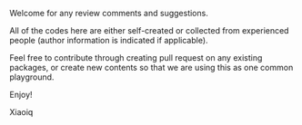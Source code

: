 Welcome for any review comments and suggestions.

All of the codes here are either self-created or collected from experienced people (author information is indicated if applicable).

Feel free to contribute through creating pull request on any existing packages, or create new contents so that we are using this as one common playground.

Enjoy!

Xiaoiq
